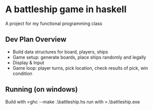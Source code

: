 # A battleship game in haskell
A project for my functional programming class

## Dev Plan Overview
* Build data structures for board, players, ships
* Game setup: generate boards, place ships randomly and legally
* Display & Input
* Game loop: player turns, pick location, check results of pick, win condition

## Running (on windows)
Build with >ghc --make .\battleship.hs
run with >.\battleship.exe
